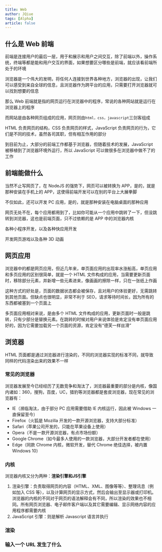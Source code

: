 ```yaml
---
title: Web
author: JQiue
tags: [Alpha]
article: false
---
```


## 什么是 Web 前端

前端是连接用户的最后一层，用于和展示和用户之间交互，除了前端以外，操作系统，终端等都是能和用户交互的界面，如果想要区分哪些是前端，就应该看前端所处于的环境

浏览器是一个伟大的发明，将任何人连接到世界各种地方，浏览器的出现，让我们可以感受到来自全球的信息，且浏览器作为跨平台的应用，只需要打开浏览器就可以找到想要的信息

那么 Web 前端就是指的网页运行在浏览器中的程序，常说的各种网站就是运行在浏览器上的程序

而网站是由各种网页组成的应用，网页则由`html，css，javascript`三剑客组成

HTML 负责网页的结构，CSS 负责网页的样式，JavaScript 负责网页的行为，它们是不同的技术，虽然各司其职，但有相互作用的部分

到目前为止，大部分的前端工作都基于浏览器，但随着技术的发展，JavaScript 被移植到了浏览器环境外运行，所以 JavaScript 可以做很多在浏览器中做不了的工作

## 前端能做什么

当然不止写网页了，在 NodeJS 的强势下，网页可以被转换为 APP，是的，就是那种安装在手机上的 APP，这使得前端开发可以在别的平台上大展拳脚

不仅如此，还可以开发 PC 应用，是的，就是那种安装在电脑桌面的那种应用

网页无处不在，每个应用都用到了，比如你可能从一个应用中跳转了一下，但没跳转到浏览器，这也是前端页面，只不过依赖的是 APP 中的浏览器内核

各种小程序开发，以及各种快应用开发

开发网页游戏以及各种 3D 动画

## 网页应用

浏览器中的都是网页应用，但近几年来，单页面应用的出现率水涨船高，单页应用和多页应用的区别很简单，就是一个 HTML 文件构成的应用，当需要更新页面时，移除部分元素，并新增一些元素进来，像画画的擦除一样，只在一张纸上作画

这种方式的好处是，页面的数据状态都会被保存，且对用户的体验更好，无需跳转到其他页面。但缺点也很明显，非常不利于 SEO，请求等待时间长，因为所有的东西都被塞到一个页面上

多页面应用相对来说，是由多个 HTML 文件构成的应用，更新页面时一般是跳转，只有少部分是替换元素。在跳转的时候对用户来说体验是肯定没有单页面应用好的，因为它需要加载另一个页面的资源，肯定没有“德芙一样丝滑”

## 浏览器

HTML 页面都是通过浏览器进行渲染的，不同的浏览器实现的标准不同，就导致同样的代码渲染出来的效果不一样

### 常见的浏览器

浏览器发展至今已经经历了无数竞争和淘汰了，浏览器最重要的部分是内核，像国内诸如：360，搜狗，百度，UC，猎豹等浏览器都是套皮浏览器，现在常见的浏览器有：

+ IE（濒临淘汰，由于部分 PC 应用需要借助 IE 内核运行，因此被 Windows 一直保留至今）
+ Firefox（火狐是 Mozilla 开发的一款开源浏览器，支持大部分标准）
+ Safari（苹果公司开发的，只能在苹果设备上使用）
+ Opera（不是一款开源浏览器，有点市场份额）
+ Google Chrome（如今最多人使用的一款浏览器，大部分开发者都在使用）
+ Edge（同款 Chrome 内核，微软开发，替代 Chrome 绝佳选择，被内置 Windows 10）

### 内核

浏览器内核又分为两种：**渲染引擎和JS引擎**

1. 渲染引擎：负责取得网页的内容（HTML、XML、图像等等）、整理讯息（例如加入 CSS 等），以及计算网页的显示方式，然后会输出至显示器或打印机。浏览器的内核的不同对于网页的语法解释会有不同，所以渲染的效果也不相同。所有网页浏览器、电子邮件客户端以及其它需要编辑、显示网络内容的应用程序都需要内核
2. JavaScript 引擎：则是解析 Javascript 语言并执行

### 渲染

### 输入一个 URL 发生了什么
